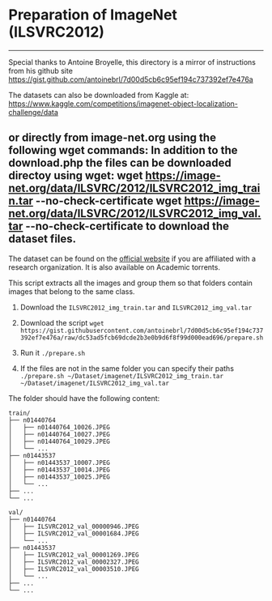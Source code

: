 # Preparation of ImageNet (ILSVRC2012)

-----------------------------------------------------------------------------
Special thanks to Antoine Broyelle, this directory is a mirror of instructions from 
his github site https://gist.github.com/antoinebrl/7d00d5cb6c95ef194c737392ef7e476a

The datasets can also be downloaded from Kaggle at:
https://www.kaggle.com/competitions/imagenet-object-localization-challenge/data

or directly from image-net.org using the following wget commands:
In addition to the download.php the files can be downloaded directoy using wget:
wget https://image-net.org/data/ILSVRC/2012/ILSVRC2012_img_train.tar --no-check-certificate 
wget https://image-net.org/data/ILSVRC/2012/ILSVRC2012_img_val.tar --no-check-certificate to download the dataset files.
------------------------------------------------------------------------------

The dataset can be found on the [official website](https://image-net.org/download.php) if you are affiliated with
a research organization. It is also available on Academic torrents.

This script extracts all the images and group them so that folders contain images that belong to the same class.

1. Download the `ILSVRC2012_img_train.tar` and `ILSVRC2012_img_val.tar`
2. Download the script `wget https://gist.githubusercontent.com/antoinebrl/7d00d5cb6c95ef194c737392ef7e476a/raw/dc53ad5fcb69dcde2b3e0b9d6f8f99d000ead696/prepare.sh`

3. Run it `./prepare.sh`
4. If the files are not in the same folder you can specify their paths `./prepare.sh ~/Dataset/imagenet/ILSVRC2012_img_train.tar ~/Dataset/imagenet/ILSVRC2012_img_val.tar`

The folder should have the following content:
```
train/
├── n01440764
│   ├── n01440764_10026.JPEG
│   ├── n01440764_10027.JPEG
│   ├── n01440764_10029.JPEG
│   └── ...
├── n01443537
│   ├── n01443537_10007.JPEG
│   ├── n01443537_10014.JPEG
│   ├── n01443537_10025.JPEG
│   └── ...
├── ...
└── ...

val/
├── n01440764
│   ├── ILSVRC2012_val_00000946.JPEG
│   ├── ILSVRC2012_val_00001684.JPEG
│   └── ...
├── n01443537
│   ├── ILSVRC2012_val_00001269.JPEG
│   ├── ILSVRC2012_val_00002327.JPEG
│   ├── ILSVRC2012_val_00003510.JPEG
│   └── ...
├── ...
└── ...
```


